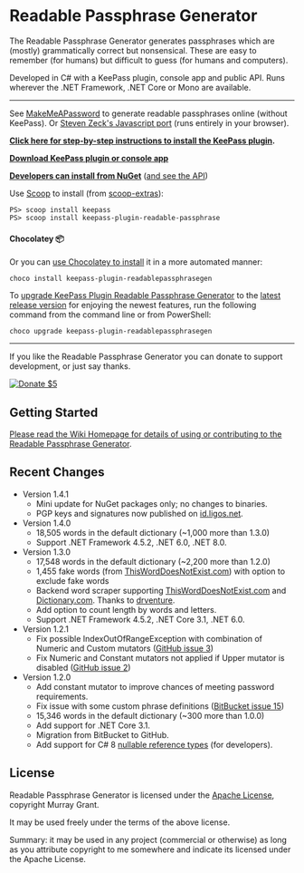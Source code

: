 # Readable Passphrase Generator #

The Readable Passphrase Generator generates passphrases which are (mostly) grammatically correct but nonsensical.
These are easy to remember (for humans) but difficult to guess (for humans and computers). 

Developed in C# with a KeePass plugin, console app and public API.
Runs wherever the .NET Framework, .NET Core or Mono are available.

--- 

See [MakeMeAPassword](https://makemeapassword.ligos.net/generate/ReadablePassphrase) to generate readable passphrases online (without KeePass).
Or [Steven Zeck's Javascript port](https://saintly.zeck.net/readablepassphrase/) (runs entirely in your browser).

**[Click here for step-by-step instructions to install the KeePass plugin](https://github.com/ligos/readablepassphrasegenerator/wiki/KeePass-Plugin-Step-By-Step-Guide).**

**[Download KeePass plugin or console app](https://github.com/ligos/readablepassphrasegenerator/releases)**

**[Developers can install from NuGet](https://www.nuget.org/packages/ReadablePassphrase/)** ([and see the API](https://github.com/ligos/readablepassphrasegenerator/wiki/Public-API))


Use [Scoop](https://scoop.sh/) to install (from [scoop-extras](https://github.com/lukesampson/scoop-extras/blob/master/bucket/keepass-plugin-readable-passphrase.json)):

```
PS> scoop install keepass
PS> scoop install keepass-plugin-readable-passphrase
```

#### Chocolatey 📦 
Or you can [use Chocolatey to install](https://community.chocolatey.org/packages/keepass-plugin-readablepassphrasegen#install) it in a more automated manner:

```
choco install keepass-plugin-readablepassphrasegen
```

To [upgrade KeePass Plugin Readable Passphrase Generator](https://community.chocolatey.org/packages/keepass-plugin-readablepassphrasegen#upgrade) to the [latest release version](https://community.chocolatey.org/packages/keepass-plugin-readablepassphrasegen#versionhistory) for enjoying the newest features, run the following command from the command line or from PowerShell:

```
choco upgrade keepass-plugin-readablepassphrasegen
```

---

If you like the Readable Passphrase Generator you can donate to support development, or just say thanks.

[![Donate $5](https://www.paypalobjects.com/en_AU/i/btn/btn_donate_LG.gif)](https://www.paypal.com/cgi-bin/webscr?cmd=_s-xclick&hosted_button_id=7J8NPZ7MEN9N8)


## Getting Started ##

[Please read the Wiki Homepage for details of using or contributing to the Readable Passphrase Generator](https://github.com/ligos/readablepassphrasegenerator/wiki).

## Recent Changes ##
* Version 1.4.1
	* Mini update for NuGet packages only; no changes to binaries.
	* PGP keys and signatures now published on [id.ligos.net](https://id.ligos.net/murray/ReadablePassphraseGenerator/).
* Version 1.4.0
	* 18,505 words in the default dictionary (~1,000 more than 1.3.0)
	* Support .NET Framework 4.5.2, .NET 6.0, .NET 8.0.
* Version 1.3.0
	* 17,548 words in the default dictionary (~2,200 more than 1.2.0)
	* 1,455 fake words (from [ThisWordDoesNotExist.com](https://www.thisworddoesnotexist.com/)) with option to exclude fake words
	* Backend word scraper supporting [ThisWordDoesNotExist.com](https://www.thisworddoesnotexist.com/) and [Dictionary.com](https://dictionary.com). Thanks to [drventure](https://github.com/ligos/readablepassphrasegenerator/pull/9).
	* Add option to count length by words and letters.
	* Support .NET Framework 4.5.2, .NET Core 3.1, .NET 6.0.
* Version 1.2.1
    * Fix possible IndexOutOfRangeException with combination of Numeric and Custom mutators ([GitHub issue 3](https://github.com/ligos/readablepassphrasegenerator/issues/3))
    * Fix Numeric and Constant mutators not applied if Upper mutator is disabled ([GitHub issue 2](https://github.com/ligos/readablepassphrasegenerator/issues/2))
* Version 1.2.0
    * Add constant mutator to improve chances of meeting password requirements.
	* Fix issue with some custom phrase definitions ([BitBucket issue 15](https://bitbucket.org/ligos/readablepassphrasegenerator/issues/15/custom-phrase-description-unhanded-error))
	* 15,346 words in the default dictionary (~300 more than 1.0.0)
	* Add support for .NET Core 3.1.
	* Migration from BitBucket to GitHub.
	* Add support for C# 8 [nullable reference types](https://docs.microsoft.com/en-us/dotnet/csharp/nullable-references) (for developers).

	
## License

Readable Passphrase Generator is licensed under the [Apache License](https://www.apache.org/licenses/LICENSE-2.0), copyright Murray Grant.

It may be used freely under the terms of the above license. 

Summary: it may be used in any project (commercial or otherwise) as long as you attribute copyright to me somewhere and indicate its licensed under the Apache License.
